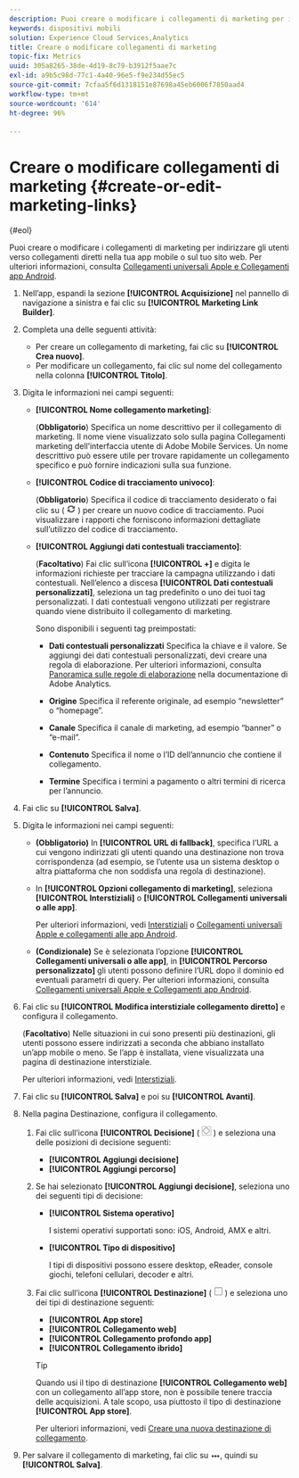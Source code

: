 ```yaml
---
description: Puoi creare o modificare i collegamenti di marketing per indirizzare gli utenti verso collegamenti diretti nella tua app mobile o sul tuo sito web.
keywords: dispositivi mobili
solution: Experience Cloud Services,Analytics
title: Creare o modificare collegamenti di marketing
topic-fix: Metrics
uuid: 305a8265-38de-4d19-8c79-b3912f5aae7c
exl-id: a9b5c98d-77c1-4a40-96e5-f9e234d55ec5
source-git-commit: 7cfaa5f6d1318151e87698a45eb6006f7850aad4
workflow-type: tm+mt
source-wordcount: '614'
ht-degree: 96%

---
```


# Creare o modificare collegamenti di marketing {#create-or-edit-marketing-links}

{#eol}

Puoi creare o modificare i collegamenti di marketing per indirizzare gli utenti verso collegamenti diretti nella tua app mobile o sul tuo sito web. Per ulteriori informazioni, consulta [Collegamenti universali Apple e Collegamenti app Android](/help/using/c-manage-app-settings/c-mob-confg-app/c-universal-app-links.md).

1. Nell’app, espandi la sezione **[!UICONTROL Acquisizione]** nel pannello di navigazione a sinistra e fai clic su **[!UICONTROL Marketing Link Builder]**.
1. Completa una delle seguenti attività:

   * Per creare un collegamento di marketing, fai clic su **[!UICONTROL Crea nuovo]**.
   * Per modificare un collegamento, fai clic sul nome del collegamento nella colonna **[!UICONTROL Titolo]**.

1. Digita le informazioni nei campi seguenti:

   * **[!UICONTROL Nome collegamento marketing]**:

      (**Obbligatorio**) Specifica un nome descrittivo per il collegamento di marketing. Il nome viene visualizzato solo sulla pagina Collegamenti marketing dell’interfaccia utente di Adobe Mobile Services. Un nome descrittivo può essere utile per trovare rapidamente un collegamento specifico e può fornire indicazioni sulla sua funzione.

   * **[!UICONTROL Codice di tracciamento univoco]**:

      (**Obbligatorio**) Specifica il codice di tracciamento desiderato o fai clic su ( ![genera icona](assets/icon_generate.png) ) per creare un nuovo codice di tracciamento. Puoi visualizzare i rapporti che forniscono informazioni dettagliate sull’utilizzo del codice di tracciamento.

   * **[!UICONTROL Aggiungi dati contestuali tracciamento]**:

      (**Facoltativo**) Fai clic sull’icona **[!UICONTROL +]** e digita le informazioni richieste per tracciare la campagna utilizzando i dati contestuali. Nell’elenco a discesa **[!UICONTROL Dati contestuali personalizzati]**, seleziona un tag predefinito o uno dei tuoi tag personalizzati. I dati contestuali vengono utilizzati per registrare quando viene distribuito il collegamento di marketing.

      Sono disponibili i seguenti tag preimpostati:

      * **Dati contestuali personalizzati**
Specifica la chiave e il valore. Se aggiungi dei dati contestuali personalizzati, devi creare una regola di elaborazione. Per ulteriori informazioni, consulta [Panoramica sulle regole di elaborazione](https://experienceleague.adobe.com/docs/analytics/admin/admin-tools/processing-rules/processing-rules.html) nella documentazione di Adobe Analytics.

      * **Origine**
Specifica il referente originale, ad esempio “newsletter” o “homepage”.

      * **Canale**
Specifica il canale di marketing, ad esempio “banner” o “e-mail”.

      * **Contenuto**
Specifica il nome o l’ID dell’annuncio che contiene il collegamento.

      * **Termine**
Specifica i termini a pagamento o altri termini di ricerca per l’annuncio.
1. Fai clic su **[!UICONTROL Salva]**.
1. Digita le informazioni nei campi seguenti:

   * **(Obbligatorio)** In **[!UICONTROL URL di fallback]**, specifica l’URL a cui vengono indirizzati gli utenti quando una destinazione non trova corrispondenza (ad esempio, se l’utente usa un sistema desktop o altra piattaforma che non soddisfa una regola di destinazione).
   * In **[!UICONTROL Opzioni collegamento di marketing]**, seleziona **[!UICONTROL Interstiziali]** o **[!UICONTROL Collegamenti universali o alle app]**.

      Per ulteriori informazioni, vedi [Interstiziali](/help/using/acquisition-main/c-marketing-links-builder/t-create-edit-adobe-links/t-interstitials.md) o [Collegamenti universali Apple e collegamenti alle app Android](/help/using/c-manage-app-settings/c-mob-confg-app/c-universal-app-links.md).

   * **(Condizionale)** Se è selezionata l’opzione **[!UICONTROL Collegamenti universali o alle app]**, in **[!UICONTROL Percorso personalizzato]** gli utenti possono definire l’URL dopo il dominio ed eventuali parametri di query. Per ulteriori informazioni, consulta [Collegamenti universali Apple e Collegamenti app Android](/help/using/c-manage-app-settings/c-mob-confg-app/c-universal-app-links.md).

1. Fai clic su **[!UICONTROL Modifica interstiziale collegamento diretto]** e configura il collegamento.

   (**Facoltativo**) Nelle situazioni in cui sono presenti più destinazioni, gli utenti possono essere indirizzati a seconda che abbiano installato un’app mobile o meno. Se l’app è installata, viene visualizzata una pagina di destinazione interstiziale.

   Per ulteriori informazioni, vedi   [Interstiziali](/help/using/acquisition-main/c-marketing-links-builder/t-create-edit-adobe-links/t-interstitials.md).

1. Fai clic su **[!UICONTROL Salva]** e poi su **[!UICONTROL Avanti]**.
1. Nella pagina Destinazione, configura il collegamento.

   1. Fai clic sull’icona **[!UICONTROL Decisione]** ( ![icona decisione](assets/icon_decision.png) ) e seleziona una delle posizioni di decisione seguenti:

      * **[!UICONTROL Aggiungi decisione]**
      * **[!UICONTROL Aggiungi percorso]**
   1. Se hai selezionato **[!UICONTROL Aggiungi decisione]**, seleziona uno dei seguenti tipi di decisione:

      * **[!UICONTROL Sistema operativo]**

         I sistemi operativi supportati sono: iOS, Android, AMX e altri.

      * **[!UICONTROL Tipo di dispositivo]**

         I tipi di dispositivi possono essere desktop, eReader, console giochi, telefoni cellulari, decoder e altri.
   1. Fai clic sull’icona **[!UICONTROL Destinazione]** ( ![icona quadrata](assets/icon_square.png) ) e seleziona uno dei tipi di destinazione seguenti:

      * **[!UICONTROL App store]**
      * **[!UICONTROL Collegamento web]**
      * **[!UICONTROL Collegamento profondo app]**
      * **[!UICONTROL Collegamento ibrido]**

      >[!TIP]
      >
      >Quando usi il tipo di destinazione **[!UICONTROL Collegamento web]** con un collegamento all’app store, non è possibile tenere traccia delle acquisizioni. A tale scopo, usa piuttosto il tipo di destinazione **[!UICONTROL App store]**.

      Per ulteriori informazioni, vedi [Creare una nuova destinazione di collegamento](/help/using/acquisition-main/c-manage-link-destinations/t-create-new-app-deep-link-destination.md).




1. Per salvare il collegamento di marketing, fai clic su ![ellissi](assets/icon_elipses.png), quindi su **[!UICONTROL Salva]**.
